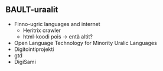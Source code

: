 BAULT-uraalit
-------------

- Finno-ugric languages and internet
    - Heritrix crawler
    - html-koodi pois → entä altit?
- Open Language Technology for Minority Uralic Languages
- Digitointiprojekti
- gtd
- DigiSami

